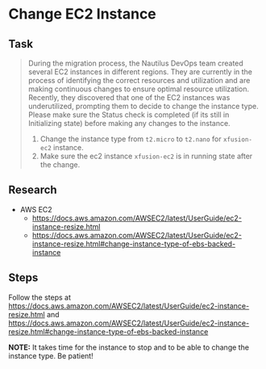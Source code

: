 # Change EC2 Instance

## Task

> During the migration process, the Nautilus DevOps team created several EC2 instances in different regions. They are currently in the process of identifying the correct resources and utilization and are making continuous changes to ensure optimal resource utilization. Recently, they discovered that one of the EC2 instances was underutilized, prompting them to decide to change the instance type. Please make sure the Status check is completed (if its still in Initializing state) before making any changes to the instance.
>
> 1. Change the instance type from `t2.micro` to `t2.nano` for `xfusion-ec2` instance.
> 2. Make sure the ec2 instance `xfusion-ec2` is in running state after the change.

## Research

* AWS EC2
  * https://docs.aws.amazon.com/AWSEC2/latest/UserGuide/ec2-instance-resize.html
  * https://docs.aws.amazon.com/AWSEC2/latest/UserGuide/ec2-instance-resize.html#change-instance-type-of-ebs-backed-instance

## Steps

Follow the steps at https://docs.aws.amazon.com/AWSEC2/latest/UserGuide/ec2-instance-resize.html and https://docs.aws.amazon.com/AWSEC2/latest/UserGuide/ec2-instance-resize.html#change-instance-type-of-ebs-backed-instance

**NOTE:** It takes time for the instance to stop and to be able to change the instance type. Be patient!
